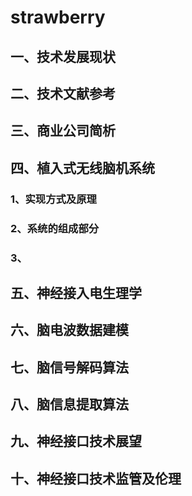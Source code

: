 # strawberry
## 一、技术发展现状

## 二、技术文献参考
## 三、商业公司简析
## 四、植入式无线脑机系统
### 1、实现方式及原理
### 2、系统的组成部分
### 3、
## 五、神经接入电生理学
## 六、脑电波数据建模
## 七、脑信号解码算法
## 八、脑信息提取算法
## 九、神经接口技术展望
## 十、神经接口技术监管及伦理

